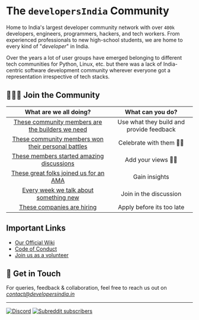 # The `developersIndia` Community

<!--<img height="50" width="50" src="https://user-images.githubusercontent.com/34342551/149631807-7d1557dc-13a5-4eed-9570-caa7f4d5fd83.gif">-->

Home to India's largest developer community network with over `400k` developers, engineers, programmers, hackers, and tech workers. From experienced professionals to new high-school students, we are home to every kind of "_developer_" in India.

Over the years a lot of user groups have emerged belonging to different tech communities for Python, Linux, etc. but there was a lack of India-centric software development community wherever everyone got a representation irrespective of tech stacks.

## 🧑‍🤝‍🧑 Join the Community

What are we all doing?|What can you do?
:-:|:-:
[These community members are the builders we need](https://www.reddit.com/r/developersIndia/new/?f=flair_name%3A%22I%20Made%20This%20%3Asnoo_wink%3A%22)| Use what they build and provide feedback
[These community members won their personal battles](https://www.reddit.com/r/developersIndia/new/?f=flair_name%3A%22Personal%20Win%20%E2%9C%A8%22)| Celebrate with them 🙌🏽
[These members started amazing discussions](https://www.reddit.com/r/developersIndia/wiki/community-threads/) | Add your views ✍🏽
[These great folks joined us for an AMA](https://www.reddit.com/r/developersIndia/?f=flair_name%3A%22AMA%22) | Gain insights
[Every week we talk about something new](https://www.reddit.com/r/developersIndia/new/?f=flair_name%3A%22Weekly%20Discussion%20%F0%9F%92%AC%22) | Join in the discussion
[These companies are hiring](https://www.reddit.com/r/developersIndia/?f=flair_name%3A%22Hiring%22) | Apply before its too late

## Important Links
- [Our Official Wiki](https://wiki.developersindia.in/)
- [Code of Conduct](https://developersindia.in/code-of-conduct)
- [Join us as a volunteer](https://developersindia.in/become-a-volunteer/)

## 📇 Get in Touch
For queries, feedback & collaboration, feel free to reach us out on [_contact@developersindia.in_](mailto:contact@developersindia.in)

---

<!-- DO NOT REMOVE THESE 2 badges -->
[![Discord](https://img.shields.io/discord/669880381649977354?color=%237289da&label=Discord&logo=Discord)](https://discordapp.com/invite/MKXMSNC)
[![Subreddit subscribers](https://img.shields.io/badge/dynamic/json?url=https%3A%2F%2Fdevelopersindia.github.io%2Fmetrics%2Fdata%2F&query=%24.totalMembers&suffix=%20members&style=flat&logo=reddit&label=r%2FdevelopersIndia&color=orange&link=https%3A%2F%2Fwww.reddit.com%2Fr%2FdevelopersIndia
)](https://www.reddit.com/r/developersIndia/)

